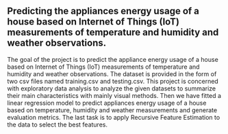## Predicting the appliances energy usage of a house based on Internet of Things (IoT) measurements of temperature and humidity and weather observations.

The goal of the project is to predict the appliance energy usage of a house based on Internet of Things (IoT) measurements of temperature and humidity and weather observations. The dataset is provided in the form of two csv files named training.csv and testing.csv. This project is concerned with exploratory data analysis to analyze the given datasets to summarize their main characteristics with mainly visual methods. Then we have fitted a linear regression model to predict appliances energy usage of a house based on temperature, humidity and weather measurements and generate evaluation metrics. The last task is to apply Recursive Feature Estimation to the data to select the best features.
